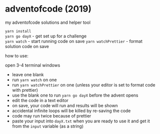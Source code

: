 # adventofcode (2019)

my adventofcode solutions and helper tool

`yarn install`  
`yarn go dayX` - get set up for a challenge  
`yarn watch` - start running code on save
`yarn watchPrettier` - format solution code on save

how to use:

open 3-4 terminal windows

- leave one blank
- run `yarn watch` on one
- run `yarn watchPrettier` on one (unless your editor is set to format code with prettier)
- use the blank one to run `yarn go dayX` before the advent opens
- edit the code in a text editor
- on save, your code will run and results will be shown
- accidental infinite loops will be killed by re-saving the code
- code may run twice because of prettier
- paste your input into `dayX.txt` when you are ready to use it and get it from the `input` variable (as a string)
